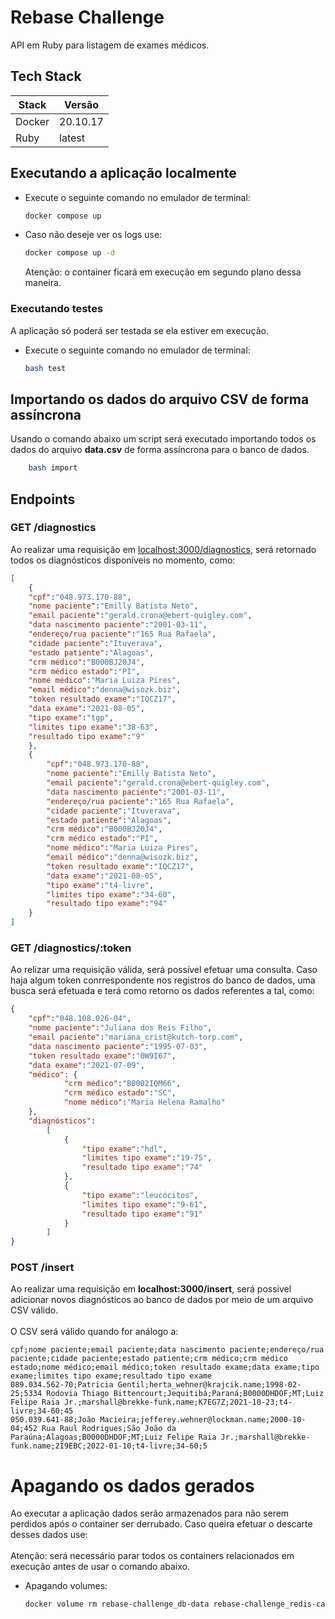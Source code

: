 # Rebase Challenge

API em Ruby para listagem de exames médicos.

## Tech Stack
| Stack      | Versão      |
| -----------| ----------- |
| Docker     | 20.10.17    |
| Ruby       | latest      |

## Executando a aplicação localmente

- Execute o seguinte comando no emulador de terminal:

    ```bash
    docker compose up
    ```
- Caso não deseje ver os logs use:
    ```bash
    docker compose up -d
    ```
    Atenção: o container ficará em execução em segundo plano dessa maneira.
### Executando testes

A aplicação só poderá ser testada se ela estiver em execução.

- Execute o seguinte comando no emulador de terminal:

    ```bash
    bash test
    ```

## Importando os dados do arquivo CSV de forma assíncrona 
Usando o comando abaixo um script será executado importando todos os dados do arquivo **data.csv** de forma assíncrona para o banco de dados.
```bash
    bash import
```
## Endpoints

### GET /diagnostics
Ao realizar uma requisição em <localhost:3000/diagnostics>, será retornado todos os diagnósticos disponíveis no momento, como:
```json
[
    {
    "cpf":"048.973.170-88",
    "nome paciente":"Emilly Batista Neto",
    "email paciente":"gerald.crona@ebert-quigley.com",
    "data nascimento paciente":"2001-03-11",
    "endereço/rua paciente":"165 Rua Rafaela",
    "cidade paciente":"Ituverava",
    "estado patiente":"Alagoas",
    "crm médico":"B000BJ20J4",
    "crm médico estado":"PI",
    "nome médico":"Maria Luiza Pires",
    "email médico":"denna@wisozk.biz",
    "token resultado exame":"IQCZ17",
    "data exame":"2021-08-05",
    "tipo exame":"tgp",
    "limites tipo exame":"38-63",
    "resultado tipo exame":"9"
    },
    {
        "cpf":"048.973.170-88",
        "nome paciente":"Emilly Batista Neto",
        "email paciente":"gerald.crona@ebert-quigley.com",
        "data nascimento paciente":"2001-03-11",
        "endereço/rua paciente":"165 Rua Rafaela",
        "cidade paciente":"Ituverava",
        "estado patiente":"Alagoas",
        "crm médico":"B000BJ20J4",
        "crm médico estado":"PI",
        "nome médico":"Maria Luiza Pires",
        "email médico":"denna@wisozk.biz",
        "token resultado exame":"IQCZ17",
        "data exame":"2021-08-05",
        "tipo exame":"t4-livre",
        "limites tipo exame":"34-60",
        "resultado tipo exame":"94"
    }
]
```
### GET /diagnostics/:token
Ao relizar uma requisição válida, será possível efetuar uma consulta. Caso haja algum token conrrespondente nos registros do banco de dados, uma busca será efetuada e terá como retorno os dados referentes a tal, como:
```json
{
    "cpf":"048.108.026-04",
    "nome paciente":"Juliana dos Reis Filho",
    "email paciente":"mariana_crist@kutch-torp.com",
    "data nascimento paciente":"1995-07-03",
    "token resultado exame":"0W9I67",
    "data exame":"2021-07-09",
    "médico": {
            "crm médico":"B0002IQM66",
            "crm médico estado":"SC",
            "nome médico":"Maria Helena Ramalho"
    },
    "diagnósticos": 
        [
            {
                "tipo exame":"hdl",
                "limites tipo exame":"19-75",
                "resultado tipo exame":"74"
            },
            {
                "tipo exame":"leucócitos",
                "limites tipo exame":"9-61",
                "resultado tipo exame":"91"
            }
        ]
}
```
### POST /insert
Ao realizar uma requisição em **localhost:3000/insert**, será possível adicionar novos diagnósticos ao banco de dados por meio de um arquivo CSV válido. <br><br> O CSV será válido quando for análogo a:
```
cpf;nome paciente;email paciente;data nascimento paciente;endereço/rua paciente;cidade paciente;estado patiente;crm médico;crm médico estado;nome médico;email médico;token resultado exame;data exame;tipo exame;limites tipo exame;resultado tipo exame
089.034.562-70;Patricia Gentil;herta_wehner@krajcik.name;1998-02-25;5334 Rodovia Thiago Bittencourt;Jequitibá;Paraná;B0000DHDOF;MT;Luiz Felipe Raia Jr.;marshall@brekke-funk.name;K7EG7Z;2021-10-23;t4-livre;34-60;45
050.039.641-88;João Macieira;jefferey.wehner@lockman.name;2000-10-04;452 Rua Raul Rodrigues;São João da Paraúna;Alagoas;B0000DHDOF;MT;Luiz Felipe Raia Jr.;marshall@brekke-funk.name;2I9EBC;2022-01-10;t4-livre;34-60;5
```


# Apagando os dados gerados
Ao executar a aplicação dados serão armazenados para não serem perdidos após o container ser derrubado. Caso queira efetuar o descarte desses dados use:
<br><br>
Atenção: será necessário parar todos os containers relacionados em execução antes de usar o comando abaixo.
- Apagando volumes:

    ```bash
    docker volume rm rebase-challenge_db-data rebase-challenge_redis-cache rebase-challenge_test-db-data
    ```